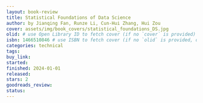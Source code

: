```yaml
---
layout: book-review
title: Statistical Foundations of Data Science
author: by Jianqing Fan, Runze Li, Cun-Hui Zhang, Hui Zou
cover: assets/img/book_covers/statistical_foundations_DS.jpg
olid: # use Open Library ID to fetch cover (if no `cover` is provided)
isbn: 1466510846 # use ISBN to fetch cover (if no `olid` is provided, dashes are optional)
categories: technical
tags:
buy_link:
started: 
finished: 2024-01-01
released:
stars: 2
goodreads_review:
status:
---
```

